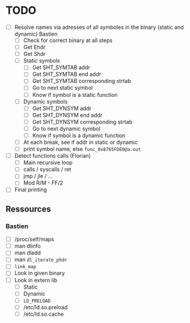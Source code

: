 # TODO

- [ ] Resolve names via adresses of all symboles in the binary (static and dynamic) Bastien
	- [ ] Check for correct binary at all steps
	- [ ] Get Ehdr
	- [ ] Get Shdr
	- [ ] Static symbols
		- [ ] Get SHT_SYMTAB addr
		- [ ] Get SHT_SYMTAB end addr
		- [ ] Get SHT_SYMTAB corresponding strtab
		- [ ] Go to next static symbol
		- [ ] Know if symbol is a static function
	- [ ] Dynamic symbols
		- [ ] Get SHT_DYNSYM addr
		- [ ] Get SHT_DYNSYM end addr
		- [ ] Get SHT_DYNSYM corresponding strtab
		- [ ] Go to next dynamic symbol
		- [ ] Know if symbol is a dynamic function
	- [ ] At each break, see if addr in static or dynamic
	- [ ] print symbol name, else `func_0x8765FDE0@a.out`

- [ ] Detect functions calls (Florian)
	- [ ] Main recursive loop
	- [ ] calls / syscalls / ret
	- [ ] jmp / jle / ...
	- [ ] Mod R/M - FF/2
- [ ] Final printing

## Ressources

### Bastien

- [ ] /proc/self/maps
- [ ] man dlinfo
- [ ] man dladd
- [ ] man `dl_iterate_phdr`
- [ ] `link_map`
- [ ] Look in given binary
- [ ] Look in extern lib
	- [ ] Static
	- [ ] Dynamic
	- [ ] `LD_PRELOAD`
	- [ ] /etc/ld.so.preload
	- [ ] /etc/ld.so.cache
